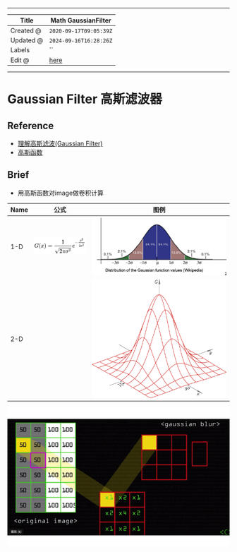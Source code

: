 -----

| Title     | Math GaussianFilter                                |
| --------- | -------------------------------------------------- |
| Created @ | `2020-09-17T09:05:39Z`                             |
| Updated @ | `2024-09-16T16:28:26Z`                             |
| Labels    | \`\`                                               |
| Edit @    | [here](https://github.com/junxnone/math/issues/21) |

-----

# Gaussian Filter 高斯滤波器

## Reference

  - [理解高斯滤波(Gaussian Filter)](https://www.jianshu.com/p/961490ea0458)
  - [高斯函数](https://www.cnblogs.com/pacino12134/p/11372555.html)

## Brief

  - 用高斯函数对image做卷积计算

| Name | 公式                                                           | 图例                                                           |
| ---- | ------------------------------------------------------------ | ------------------------------------------------------------ |
| 1-D  | ![image](media/808200cc938e29b8790fe190eb35b4e15ae9fb0a.png) | ![image](media/3ba96543adbe9bf237e2dac1f8fa7fb7bd9ba1fd.png) |
| 2-D  |                                                              | ![image](media/f125c1166669dcd45fc4e8558f103c54f6ec35b8.png) |

![1126909-f2398e2401a5ae93](media/163b7bf3f75c5a2473bfa00a61df561917a8c350.gif)
